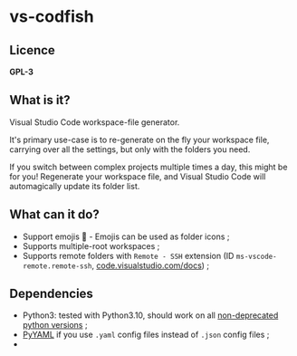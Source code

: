 # vs-codfish

## Licence

**GPL-3**

## What is it?

Visual Studio Code workspace-file generator.

It's primary use-case is to re-generate on the fly your workspace file, carrying over all the settings, but only with the folders you need.

If you switch between complex projects multiple times a day, this might be for you! Regenerate your workspace file, and Visual Studio Code will automagically update its folder list.

## What can it do?

- Support emojis 🥳 - Emojis can be used as folder icons ;
- Supports multiple-root workspaces ;
- Supports remote folders with `Remote - SSH` extension (ID `ms-vscode-remote.remote-ssh`, [code.visualstudio.com/docs](https://code.visualstudio.com/docs/remote/ssh)) ;

## Dependencies

- Python3: tested with Python3.10, should work on all [non-deprecated python versions](https://devguide.python.org/versions) ;
- [PyYAML](https://pypi.org/project/PyYAML) if you use `.yaml` config files instead of `.json` config files ;
- 

